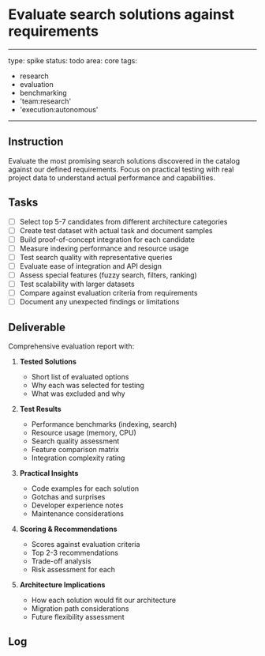 # Evaluate search solutions against requirements

---
type: spike
status: todo
area: core
tags:
  - research
  - evaluation
  - benchmarking
  - 'team:research'
  - 'execution:autonomous'
---


## Instruction
Evaluate the most promising search solutions discovered in the catalog against our defined requirements. Focus on practical testing with real project data to understand actual performance and capabilities.

## Tasks
- [ ] Select top 5-7 candidates from different architecture categories
- [ ] Create test dataset with actual task and document samples
- [ ] Build proof-of-concept integration for each candidate
- [ ] Measure indexing performance and resource usage
- [ ] Test search quality with representative queries
- [ ] Evaluate ease of integration and API design
- [ ] Assess special features (fuzzy search, filters, ranking)
- [ ] Test scalability with larger datasets
- [ ] Compare against evaluation criteria from requirements
- [ ] Document any unexpected findings or limitations

## Deliverable
Comprehensive evaluation report with:

1. **Tested Solutions**
   - Short list of evaluated options
   - Why each was selected for testing
   - What was excluded and why

2. **Test Results**
   - Performance benchmarks (indexing, search)
   - Resource usage (memory, CPU)
   - Search quality assessment
   - Feature comparison matrix
   - Integration complexity rating

3. **Practical Insights**
   - Code examples for each solution
   - Gotchas and surprises
   - Developer experience notes
   - Maintenance considerations

4. **Scoring & Recommendations**
   - Scores against evaluation criteria
   - Top 2-3 recommendations
   - Trade-off analysis
   - Risk assessment for each

5. **Architecture Implications**
   - How each solution would fit our architecture
   - Migration path considerations
   - Future flexibility assessment

## Log
